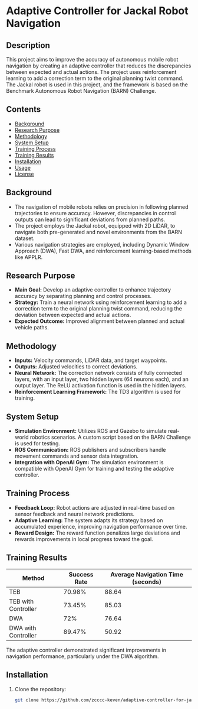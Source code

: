 # Adaptive Controller for Jackal Robot Navigation

## Description

This project aims to improve the accuracy of autonomous mobile robot navigation by creating an adaptive controller that reduces the discrepancies between expected and actual actions. The project uses reinforcement learning to add a correction term to the original planning twist command. The Jackal robot is used in this project, and the framework is based on the Benchmark Autonomous Robot Navigation (BARN) Challenge.

## Contents
- [Background](#background)
- [Research Purpose](#research-purpose)
- [Methodology](#methodology)
- [System Setup](#system-setup)
- [Training Process](#training-process)
- [Training Results](#training-results)
- [Installation](#installation)
- [Usage](#usage)
- [License](#license)

## Background

- The navigation of mobile robots relies on precision in following planned trajectories to ensure accuracy. However, discrepancies in control outputs can lead to significant deviations from planned paths.
- The project employs the Jackal robot, equipped with 2D LiDAR, to navigate both pre-generated and novel environments from the BARN dataset.
- Various navigation strategies are employed, including Dynamic Window Approach (DWA), Fast DWA, and reinforcement learning-based methods like APPLR.

## Research Purpose

- **Main Goal:** Develop an adaptive controller to enhance trajectory accuracy by separating planning and control processes.
- **Strategy:** Train a neural network using reinforcement learning to add a correction term to the original planning twist command, reducing the deviation between expected and actual actions.
- **Expected Outcome:** Improved alignment between planned and actual vehicle paths.

## Methodology

- **Inputs:** Velocity commands, LiDAR data, and target waypoints.
- **Outputs:** Adjusted velocities to correct deviations.
- **Neural Network:** The correction network consists of fully connected layers, with an input layer, two hidden layers (64 neurons each), and an output layer. The ReLU activation function is used in the hidden layers.
- **Reinforcement Learning Framework:** The TD3 algorithm is used for training.

## System Setup

- **Simulation Environment:** Utilizes ROS and Gazebo to simulate real-world robotics scenarios. A custom script based on the BARN Challenge is used for testing.
- **ROS Communication:** ROS publishers and subscribers handle movement commands and sensor data integration.
- **Integration with OpenAI Gym:** The simulation environment is compatible with OpenAI Gym for training and testing the adaptive controller.

## Training Process

- **Feedback Loop:** Robot actions are adjusted in real-time based on sensor feedback and neural network predictions.
- **Adaptive Learning:** The system adapts its strategy based on accumulated experience, improving navigation performance over time.
- **Reward Design:** The reward function penalizes large deviations and rewards improvements in local progress toward the goal.

## Training Results

| Method              | Success Rate | Average Navigation Time (seconds) |
|---------------------|--------------|-----------------------------------|
| TEB                 | 70.98%       | 88.64                            |
| TEB with Controller | 73.45%       | 85.03                            |
| DWA                 | 72%          | 76.64                            |
| DWA with Controller | 89.47%       | 50.92                            |

The adaptive controller demonstrated significant improvements in navigation performance, particularly under the DWA algorithm.

## Installation

1. Clone the repository:
   ```bash
   git clone https://github.com/zcccc-keven/adaptive-controller-for-jackal.git
